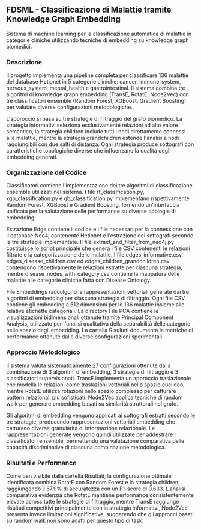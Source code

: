 ## FDSML - Classificazione di Malattie tramite Knowledge Graph Embedding

Sistema di machine learning per la classificazione automatica di malattie in categorie cliniche utilizzando tecniche di embedding su knowledge graph biomedici.

### Descrizione

Il progetto implementa una pipeline completa per classificare 136 malattie del database Hetionet in 5 categorie cliniche: cancer, immune_system, nervous_system, mental_health e gastrointestinal. Il sistema combina tre algoritmi di knowledge graph embedding (TransE, RotatE, Node2Vec) con tre classificatori ensemble (Random Forest, XGBoost, Gradient Boosting) per valutare diverse configurazioni metodologiche.

L'approccio si basa su tre strategie di filtraggio del grafo biomedico. La strategia informativi seleziona esclusivamente relazioni ad alto valore semantico, la strategia children include tutti i nodi direttamente connessi alle malattie, mentre la strategia grandchildren estende l'analisi a nodi raggiungibili con due salti di distanza. Ogni strategia produce sottografi con caratteristiche topologiche diverse che influenzano la qualità degli embedding generati.

### Organizzazione del Codice

Classificatori contiene l'implementazione dei tre algoritmi di classificazione ensemble utilizzati nel sistema. I file rf_classification.py, xgb_classification.py e gb_classification.py implementano rispettivamente Random Forest, XGBoost e Gradient Boosting, fornendo un'interfaccia unificata per la valutazione delle performance su diverse tipologie di embedding.

Estrazione Edge contiene il codice e i file necessari per la connessione con il database Neo4j contenente Hetionet e l'estrazione dei sottografi secondo le tre strategie implementate. Il file extract_and_filter_from_neo4j.py costituisce lo script principale che genera i file CSV contenenti le relazioni filtrate e la categorizzazione delle malattie. I file edges_informative.csv, edges_disease_children.csv ed edges_children_grandchildren.csv contengono rispettivamente le relazioni estratte per ciascuna strategia, mentre disease_nodes_with_category.csv contiene la mappatura delle malattie alle categorie cliniche fatta con Disease Ontology.

File Embeddings raccolgono le rappresentazioni vettoriali generate dai tre algoritmi di embedding per ciascuna strategia di filtraggio. Ogni file CSV contiene gli embedding a 512 dimensioni per le 136 malattie insieme alle relative etichette categoriali. La directory File PCA contiene le visualizzazioni bidimensionali ottenute tramite Principal Component Analysis, utilizzate per l'analisi qualitativa della separabilità delle categorie nello spazio degli embedding. La cartella Risultati documenta le metriche di performance ottenute dalle diverse configurazioni sperimentali.

### Approccio Metodologico

Il sistema valuta sistematicamente 27 configurazioni ottenute dalla combinazione di 3 algoritmi di embedding, 3 strategie di filtraggio e 3 classificatori supervisionati. TransE implementa un approccio traslazionale che modella le relazioni come traslazioni vettoriali nello spazio euclideo, mentre RotatE utilizza rotazioni nello spazio complesso per catturare pattern relazionali più sofisticati. Node2Vec applica tecniche di random walk per generare embedding basati su similarità strutturali nel grafo.

Gli algoritmi di embedding vengono applicati ai sottografi estratti secondo le tre strategie, producendo rappresentazioni vettoriali embedding che catturano diverse granularità di informazione relazionale. Le rappresentazioni generate vengono quindi utilizzate per addestrare i classificatori ensemble, permettendo una valutazione comparativa delle capacità discriminative di ciascuna combinazione metodologica.

### Risultati e Performance

Come ben visibile dalla cartella Risultati, la configurazione ottimale identificata combina RotatE con Random Forest e la strategia children, raggiungendo il 67.9% di accuratezza con un F1-score di 0.633.
L'analisi comparativa evidenzia che RotatE mantiene performance consistentemente elevate across tutte le strategie di filtraggio, mentre TransE raggiunge risultati competitivi principalmente con la strategia informativi, Node2Vec presenta invece limitazioni significative, suggerendo che gli approcci basati su random walk non sono adatti per questo tipo di task.
